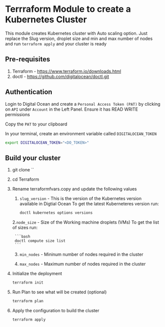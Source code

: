 # Terrraform Module to create a Kubernetes Cluster

This module creates Kubernetes cluster with Auto scaling option. Just replace the Slug version, droplet size and min and max number of nodes and run `terraform apply` and your cluster is ready

## Pre-requisites

1. Terraform - https://www.terraform.io/downloads.html
2. doctl - https://github.com/digitalocean/doctl.git

## Authentication

Login to Digital Ocean and create a `Personal Access Token (PAT)` by clicking on `API` under `Account` in the Left Panel. Ensure it has READ WRITE permissions

Copy the `PAT` to your clipboard

In your terminal, create an environment variable called `DIGITALOCEAN_TOKEN`

```bash
export DIGITALOCEAN_TOKEN="<DO_TOKEN>"
```

## Build your cluster
1. git clone ``
2. cd Terraform
3. Rename terraformfvars.copy and update the following values
    1. `slug_version` - This is the version of the Kubernetes version available in Digtial Ocean
    To get the latest Kuberneteres version run:

          ```bash
          doctl kubernetes options versions
          ```
    2.`node_size` - Size of the Working machine droplets (VMs)
       To get the list of sizes run:

        ```bash
        doctl compute size list
        ```
    3. `min_nodes` - Mininum number of nodes required in the cluster

    4. `max_nodes` - Maximum  number of nodes required in the cluster

4. Initialize the deployment 
   
   ```bash
   terraform init
   ```
5. Run Plan to see what will be created (optional)
    ```bash
    terraform plan
    ```
6. Apply the configuration to build the cluster
   
   ```bash 
   terraform apply
   ```